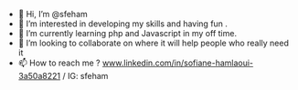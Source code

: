 - 👋 Hi, I’m @sfeham
- 👀 I’m interested in developing my skills and having fun .
- 🌱 I’m currently learning php and Javascript in my off time.
- 💞️ I’m looking to collaborate on where it will help people who really need it
- 📫 How to reach me ? www.linkedin.com/in/sofiane-hamlaoui-3a50a8221 / IG: sfeham


<!---
sfeham/sfeham is a ✨ special ✨ repository because its `README.md` (this file) appears on your GitHub profile.
You can click the Preview link to take a look at your changes.
--->

